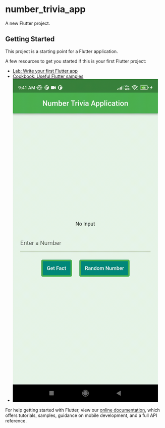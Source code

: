 # number_trivia_app

A new Flutter project.

## Getting Started

This project is a starting point for a Flutter application.

A few resources to get you started if this is your first Flutter project:

- [Lab: Write your first Flutter app](https://flutter.dev/docs/get-started/codelab)
- [Cookbook: Useful Flutter samples](https://flutter.dev/docs/cookbook)
- ![Uploading rec.gif…](assets/rec.gif)

For help getting started with Flutter, view our
[online documentation](https://flutter.dev/docs), which offers tutorials,
samples, guidance on mobile development, and a full API reference.
